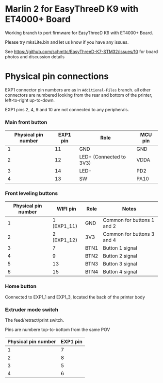 # Marlin 2 for EasyThreeD K9 with ET4000+ Board
Working branch to port firmware for EasyThreeD K9 with ET4000+ Board. 

Please try mksLite.bin and let us know if you have any issues.

See https://github.com/schmttc/EasyThreeD-K7-STM32/issues/10 for board photos and discussion details


# Physical pin connections

EXP1 connector pin numbers are as in `Additional-Files` branch.
all other connectors are numbered looking from the rear and bottom of the printer, left-to-right up-to-down.

EXP1 pins 2, 4, 9 and 10 are not connected to any peripherals.

### Main front button

| Physical pin number | EXP1 pin | Role                    | MCU pin |
|---------------------|----------|-------------------------|---------|
| 1                   | 11       | GND                     | GND     |
| 2                   | 12       | LED+ (Connected to 3V3) | VDDA    |
| 3                   | 14       | LED-                    | PD2     |
| 4                   | 13       | SW                      | PA10    |

### Front leveling buttons

| Physical pin number | WIFI pin    | Role | Notes                      |
|---------------------|-------------|------|----------------------------|
| 1                   | 1 (EXP1_11) | GND  | Common for buttons 1 and 2 |
| 2                   | 2 (EXP1_12) | 3V3  | Common for buttons 3 and 4 |
| 3                   | 7           | BTN1 | Button 1 signal            |
| 4                   | 9           | BTN2 | Button 2 signal            |
| 5                   | 13          | BTN3 | Button 3 signal            |
| 6                   | 15          | BTN4 | Button 4 signal            |

### Home button

Connected to EXP1_1 and EXP1_3, located the back of the printer body

### Extruder mode switch

The feed/retract/print switch.

Pins are numbere top-to-bottom from the same POV

| Physical pin number | EXP1 pin |
|---------------------|----------|
| 1                   | 7        |
| 2                   | 8        |
| 3                   | 5        |
| 4                   | 6        |
